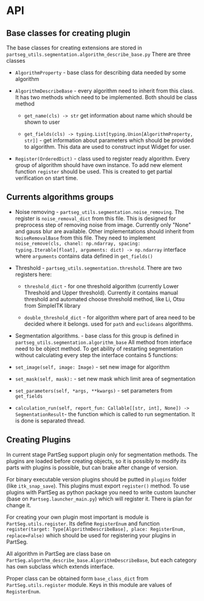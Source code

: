 # API

## Base classes for creating plugin

The base classes for creating extensions are stored in `partseg_utils.segmentation.algorithm_describe_base.py`
There are three classes

- `AlgorithmProperty` - base class for describing data needed by some algorithm

- `AlgorithmDescribeBase` - every algorithm need to inherit from this class. It has two methods
  which need to be implemented. Both should be class method

  - `get_name(cls) -> str` get information about name which should be shown to user

  - `get_fields(cls) -> typing.List[typing.Union[AlgorithmProperty, str]]` - get information about
    parameters which should be provided to algorithm. This data are used to construct input Widget for user.

- `Register(OrderedDict)` - class used to register ready algorithm. Every group of algorithm should have
  own instance. To add new element function `register` should be used. This is created to get partial verification
  on start time.

## Currents algorithms groups

- Noise removing - `partseg_utils.segmentation.noise_removing`. The register is `noise_removal_dict`
  from this file. This is designed for preprocess step of removing noise from image.
  Currently only "None" and gauss blur are available.
  Other implementations should inherit from `NoiseRemovalBase` from this file.
  They need to implement `noise_remove(cls, chanel: np.ndarray, spacing: typing.Iterable[float], arguments: dict) -> np.ndarray`
  interface where `arguments` contains data defined in `get_fields()`

- Threshold - `partseg_utils.segmentation.threshold`. There are two registers here:

  - `threshold_dict` - for one threshold algorithm (currently Lower Threshold and Upper threshold).
    Currently it contains manual threshold and automated choose threshold method, like Li, Otsu from SimpleITK library

  - `double_threshold_dict` - for algorithm where part of area need to be decided where it belongs.
    used for `path` and `euclideans` algorithms.

- Segmentation algorithms. - base class for this group is defined in `partseg_utils.segmentation.algorithm_base`
  All method from interface need to be object method.
  To get ability of restarting segmentation without calculating every step the interface contains 5 functions:

- `set_image(self, image: Image)` - set new image for algorithm

- `set_mask(self, mask):` - set new mask which limit area of segmentation

- `set_parameters(self, *args, **kwargs)` - set parameters from `get_fields`

- `calculation_run(self, report_fun: Callable[[str, int], None]) -> SegmentationResult`-
  the function which is called to run segmentation. It is done is separated thread.

## Creating Plugins

In current stage PartSeg support plugin only for segmentation methods.
The plugins are loaded before creating objects, so it is possibly to modify its parts with plugins is possible,
but can brake after change of version.

For binary executable version plugins should be putted in `plugins` folder (like `itk_snap_save`).
This plugins must export `register()` method.
To use plugins with PartSeg as python package you need to write custom launcher (base on `Partseg.launcher_main.py`)
which will register it. There is plan for change it.

For creating your own plugin most important is module is `PartSeg.utils.register`. Its define `RegisterEnum` and
function `register(target: Type[AlgorithmDescribeBase], place: RegisterEnum, replace=False)` which should be used
for registering your plugins in PartSeg.

All algorithm in PartSeg are class base on `PartSeg.algorthm_describe_base.AlgorithmDescribeBase`,
but each category has own subclass which extends interface.

Proper class can be obtained form `base_class_dict` from `PartSeg.utils.register` module. Keys in this module are
values of `RegisterEnum`.

